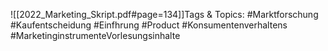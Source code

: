 
![[2022_Marketing_Skript.pdf#page=134]]Tags & Topics:
   #Marktforschung
   #Kaufentscheidung
   #Einfhrung
   #Product
   #Konsumentenverhaltens
   #MarketinginstrumenteVorlesungsinhalte